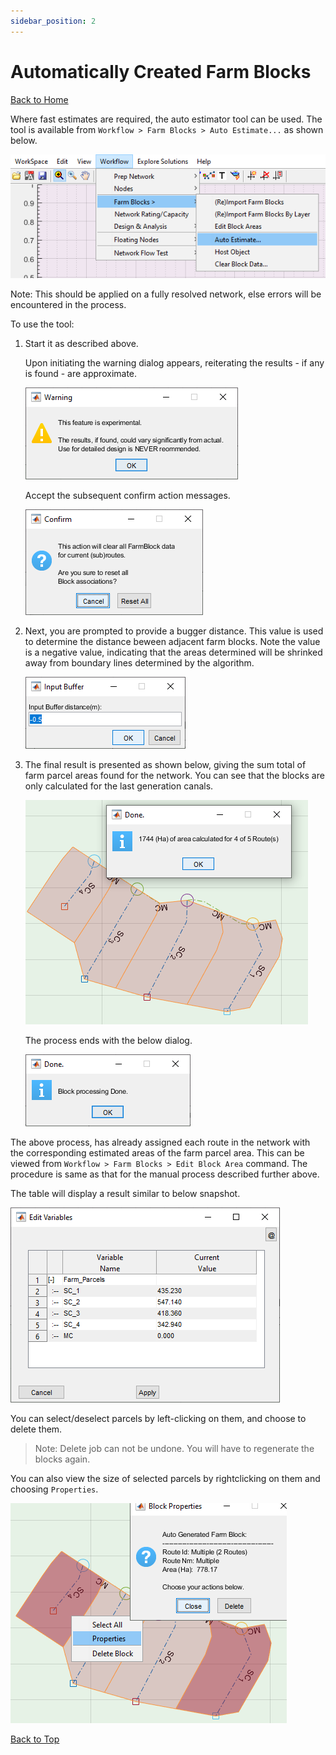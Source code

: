 ```yaml
---
sidebar_position: 2
---
```


# Automatically Created Farm Blocks
[Back to Home](../index.md#wellcome)

Where fast estimates are required, the auto estimator tool can be used. The tool is available from `Workflow > Farm Blocks > Auto Estimate...` as shown below.

![Auto Estimate tool](Images/Image%20032.png)

Note: This should be applied on a fully resolved network, else errors will be encountered in the process.

To use the tool:

1. Start it as described above.
   
   Upon initiating the warning dialog appears, reiterating the results - if any is found - are approximate.
   
   ![Warning dialog](Images/Image%20022.png)
   
   Accept the subsequent confirm action messages. 
   
   ![Confirm action dialog](Images/Image%20023.png)

2. Next, you are prompted to provide a bugger distance. This value is used to determine the distance beween adjacent farm blocks. Note the value is a negative value, indicating that the areas determined will be shrinked away from boundary lines determined by the algorithm.
   
   ![Buffer distance dialog](Images/Image%20024.png)

3. The final result is presented as shown below, giving the sum total of farm parcel areas found for the network. You can see that the blocks are only calculated for the last generation canals.
   
   ![Sum total farm parcel areas](Images/Image%20025.png)
   
   The process ends with the below dialog.
   
   ![Process end dialog](Images/Image%20026.png)

The above process, has already assigned each route in the network with the corresponding estimated areas of the farm parcel area. This can be viewed from `Workflow > Farm Blocks > Edit Block Area` command. The procedure is same as that for the manual process described further above.

The table will display a result similar to below snapshot.

![AutoEstimate result table](Images/Image%20028.png)

You can select/deselect parcels by left-clicking on them, and choose to delete them.

> Note: Delete job can not be undone. You will have to regenerate the blocks again.

 You can also view the size of selected parcels by rightclicking on them and choosing `Properties`.

![Parcel properties](Images/Image%20027.png)

[Back to Top](#)